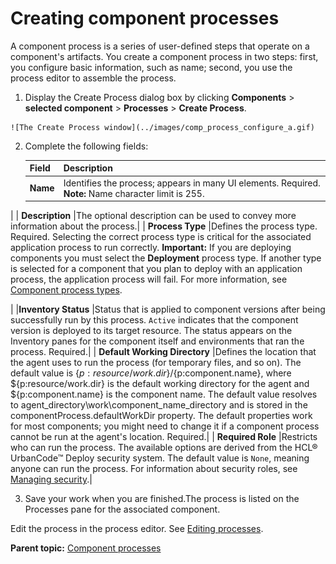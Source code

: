# Creating component processes

A component process is a series of user-defined steps that operate on a component's artifacts. You create a component process in two steps: first, you configure basic information, such as name; second, you use the process editor to assemble the process.

1.   Display the Create Process dialog box by clicking **Components** \> **selected component** \> **Processes** \> **Create Process**. 

    ![The Create Process window](../images/comp_process_configure_a.gif)

2.  Complete the following fields:

    |Field|Description|
    |-----|-----------|
    | **Name** |Identifies the process; appears in many UI elements. Required. **Note:** Name character limit is 255.

|
    | **Description** |The optional description can be used to convey more information about the process.|
    | **Process Type** |Defines the process type. Required. Selecting the correct process type is critical for the associated application process to run correctly. **Important:** If you are deploying components you must select the **Deployment** process type. If another type is selected for a component that you plan to deploy with an application process, the application process will fail. For more information, see [Component process types](comp_process_types.md).

|
    |**Inventory Status** |Status that is applied to component versions after being successfully run by this process. `Active` indicates that the component version is deployed to its target resource. The status appears on the Inventory panes for the component itself and environments that ran the process. Required.|
    | **Default Working Directory** |Defines the location that the agent uses to run the process \(for temporary files, and so on\). The default value is $\{p:resource/work.dir\}/$\{p:component.name\}, where $\{p:resource/work.dir\} is the default working directory for the agent and $\{p:component.name\} is the component name. The default value resolves to agent\_directory\\work\\component\_name\_directory and is stored in the componentProcess.defaultWorkDir property. The default properties work for most components; you might need to change it if a component process cannot be run at the agent's location. Required.|
    | **Required Role** |Restricts who can run the process. The available options are derived from the HCL® UrbanCode™ Deploy security system. The default value is `None`, meaning anyone can run the process. For information about security roles, see [Managing security](../../com.udeploy.admin.doc/topics/security_ch.md).|

3.  Save your work when you are finished.The process is listed on the Processes pane for the associated component.

Edit the process in the process editor. See [Editing processes](comp_workflow_edit.md).

**Parent topic:** [Component processes](../topics/intro_component_processes.md)

